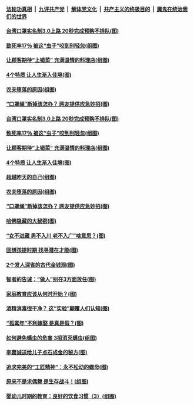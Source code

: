 ####  [法轮功真相](../../../../basic/blob/master/README.md?t=04230231) &nbsp;|&nbsp; [九评共产党](../../../../9ping.md/blob/master/README.md?t=04230231) &nbsp;|&nbsp; [解体党文化](../../../../jtdwh.md/blob/master/README.md?t=04230231)  &nbsp;|&nbsp; [共产主义的终极目的](../../../../gczydzjmd.md/blob/master/README.md?t=04230231) &nbsp;|&nbsp; [魔鬼在统治我们的世界](../../../../mgztzwmdsj.md/blob/master/README.md?t=04230231) 

#### [台湾口罩实名制3.0上路 20秒完成预购不排队(图)](../pages/p8/930687.md?t=04230231) 

#### [致死率17％ 被这“虫子”咬到别轻忽(组图)](../pages/p8/930680.md?t=04230231) 

#### [让顾客期待“上错菜” 充满温情的料理店(组图)](../pages/p8/930072.md?t=04230231) 

#### [4个特质 让人生渐入佳境(图)](../pages/p8/930660.md?t=04230231) 

#### [农夫堕落的原因(组图)](../pages/p8/930570.md?t=04230231) 

#### [“口罩绳”断掉该怎办？ 网友提供应急妙招(图)](../pages/p8/930580.md?t=04230231) 

#### [台湾口罩实名制3.0上路 20秒完成预购不排队(图)](../pages/p8/930687.md?t=04230231) 

#### [致死率17％ 被这“虫子”咬到别轻忽(组图)](../pages/p8/930680.md?t=04230231) 

#### [让顾客期待“上错菜” 充满温情的料理店(组图)](../pages/p8/930072.md?t=04230231) 

#### [4个特质 让人生渐入佳境(图)](../pages/p8/930660.md?t=04230231) 

#### [超越昨天的自己(组图)](../pages/p8/930648.md?t=04230231) 

#### [农夫堕落的原因(组图)](../pages/p8/930570.md?t=04230231) 

#### [“口罩绳”断掉该怎办？ 网友提供应急妙招(图)](../pages/p8/930580.md?t=04230231) 

#### [哈佛隐藏的大秘密(图)](../pages/p8/930069.md?t=04230231) 

#### [“女不进藏 男不入川 老不入广”啥意思？(图)](../pages/p8/930520.md?t=04230231) 

#### [回想孩提时期 找寻潜在才能(图)](../pages/p8/930465.md?t=04230231) 

#### [2个发人深省的古代金钱观(图)](../pages/p8/930265.md?t=04230231) 

#### [智者的告诫：“做人”别在3方面放任(图)](../pages/p8/930422.md?t=04230231) 

#### [家庭教育应该从何时开始？(图)](../pages/p8/930245.md?t=04230231) 

#### [酒精消毒很干净？ 这“实验”颠覆人们认知(图)](../pages/p8/930353.md?t=04230231) 

#### [“孤鸾年”不利嫁娶 是真是假？(图)](../pages/p8/930330.md?t=04230231) 

#### [如何避免螨虫的危害 3招消灭螨虫(组图)](../pages/p8/930236.md?t=04230231) 

#### [李嘉诚送给儿子点石成金的秘方(图)](../pages/p8/929765.md?t=04230231) 

#### [追求完美的“工匠精神”：永不松动的螺母(图)](../pages/p8/929845.md?t=04230231) 

#### [原来不是求偶舞 是生存战斗！(组图)](../pages/p8/930269.md?t=04230231) 

#### [婴幼儿时期的教育：良好的饮食习惯（3）(组图)](../pages/p8/930215.md?t=04230231) 


